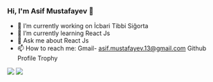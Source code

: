 ### Hi, I'm Asif Mustafayev 👋



- 🔭 I’m currently working on İcbari Tibbi Siğorta
- 🌱 I’m currently learning React Js
- 💬 Ask me about React Js
- 📫 How to reach me: Gmail- asif.mustafayev.13@gmail.com
  Github Profile Trophy
<img src="https://github-readme-stats.vercel.app/api?username=Asifdvp&theme=radical"/>
<img src="https://github-profile-trophy.vercel.app/?username=Asifdvp&theme=radical"/>
